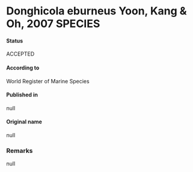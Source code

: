 Donghicola eburneus Yoon, Kang & Oh, 2007 SPECIES
=======

#### Status
ACCEPTED

#### According to
World Register of Marine Species

#### Published in
null

#### Original name
null

### Remarks
null